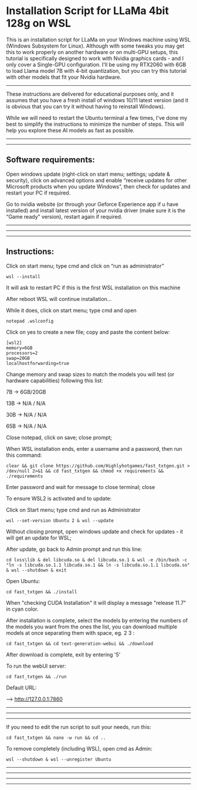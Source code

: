 # Installation Script for LLaMa 4bit 128g on WSL


This is an installation script for LLaMa on your Windows machine using WSL (Windows Subsystem for Linux).
Although with some tweaks you may get this to work properly on another hardware or on multi-GPU setups,
this tutorial is specifically designed to work with Nvidia graphics cards - and I only cover a Single-GPU configuration.
I'll be using my RTX2060 with 6GB to load Llama model 7B with 4-bit quantization,
but you can try this tutorial with other models that fit your Nvidia hardware.

----------------------------------------------------------------------------------

These instructions are delivered for educational purposes only, and it assumes that you have a fresh install of
windows 10/11 latest version (and it is obvious that you can try it without having to reinstall Windows).

While we will need to restart the Ubuntu terminal a few times, I've done my best to simplify the instructions
to minimize the number of steps. This will help you explore these AI models as fast as possible.


----------------------------------------------------------------------------------
----------------------------------------------------------------------------------

Software requirements:
----------------------------------------------------------------------------------

Open windows update (right-click on start menu; settings; update & security), click on advanced options and
enable “receive updates for other Microsoft products when you update Windows”, then
check for updates and restart your PC if required.

Go to nvidia website (or through your Geforce Experience app if u have installed) and install latest version
of your nvidia driver (make sure it is the “Game ready” version), restart again if required.

----------------------------------------------------------------------------------
----------------------------------------------------------------------------------
----------------------------------------------------------------------------------

Instructions:
----------------------------------------------------------------------------------

Click on start menu; type cmd and click on “run as administrator”

	wsl --install

It will ask to restart PC if this is the first WSL installation on this machine

After reboot WSL will continue installation...

While it does, click on start menu; type cmd and open

	notepad .wslconfig

Click on yes to create a new file; copy and paste the content below:


	[wsl2]
	memory=6GB
	processors=2
	swap=20GB
	localhostforwarding=true
		
Change memory and swap sizes to match the models you will test (or hardware capabilities) following this list:
	
7B -> 6GB/20GB

13B -> N/A / N/A

30B -> N/A / N/A

65B -> N/A / N/A

Close notepad, click on save; close prompt;

When WSL installation ends, enter a username and a password, then run this command:


	clear && git clone https://github.com/Highlyhotgames/fast_txtgen.git > /dev/null 2>&1 && cd fast_txtgen && chmod +x requirements && ./requirements
	


Enter password and wait for message to close terminal; close

To ensure WSL2 is activated and to update:

Click on Start menu; type cmd and run as Administrator



	wsl --set-version Ubuntu 2 & wsl --update


Without closing prompt, open windows update and check for updates - it will get an update for WSL;

After update, go back to Admin prompt and run this line:


	cd lxss\lib & del libcuda.so & del libcuda.so.1 & wsl -e /bin/bash -c "ln -s libcuda.so.1.1 libcuda.so.1 && ln -s libcuda.so.1.1 libcuda.so" & wsl --shutdown & exit


Open Ubuntu:


	cd fast_txtgen && ./install
	

When "checking CUDA Installation" it will display a message "release 11.7" in cyan color.


After installation is complete, select the models by entering the numbers of the models you want from the ones the list, you can download multiple models at once separating them with space, eg. 2 3 :

	cd fast_txtgen && cd text-generation-webui && ./download

After download is complete, exit by entering '5'

To run the webUI server:

	cd fast_txtgen && ./run

Default URL:

—> http://127.0.0.1:7860

----------------------------------------------------------------------------------
----------------------------------------------------------------------------------
----------------------------------------------------------------------------------
If you need to edit the run script to suit your needs, run this:

	cd fast_txtgen && nano -w run && cd ..

To remove completely (including WSL), open cmd as Admin:

	wsl --shutdown & wsl --unregister Ubuntu

----------------------------------------------------------------------------------
----------------------------------------------------------------------------------
----------------------------------------------------------------------------------
----------------------------------------------------------------------------------
